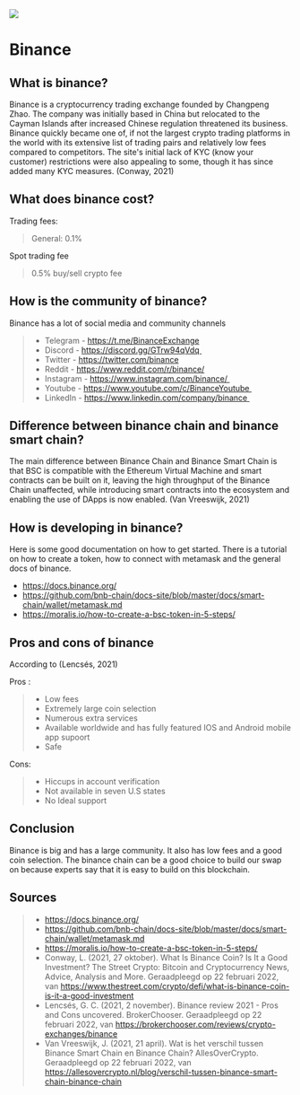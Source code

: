 <img src="https://i.postimg.cc/nr0cS2xM/1617812981342.jpg"/>

# Binance

## What is binance?

Binance is a cryptocurrency trading exchange founded by Changpeng Zhao. The company was initially based in China but relocated to the Cayman Islands after increased Chinese regulation threatened its business. Binance quickly became one of, if not the largest crypto trading platforms in the world with its extensive list of trading pairs and relatively low fees compared to competitors. The site's initial lack of KYC (know your customer) restrictions were also appealing to some, though it has since added many KYC measures. (Conway, 2021)

## What does binance cost?

Trading fees: 
> General: 0.1% 

Spot trading fee
> 0.5% buy/sell crypto fee

## How is the community of binance?

Binance has a lot of social media and community channels

> - Telegram - https://t.me/BinanceExchange
> - Discord - https://discord.gg/GTrw94qVdq 
> - Twitter - https://twitter.com/binance
> - Reddit - https://www.reddit.com/r/binance/
> - Instagram - https://www.instagram.com/binance/ 
> - Youtube - https://www.youtube.com/c/BinanceYoutube 
> - LinkedIn - https://www.linkedin.com/company/binance 

## Difference between binance chain and binance smart chain?

The main difference between Binance Chain and Binance Smart Chain is that BSC is compatible with the Ethereum Virtual Machine and smart contracts can be built on it, leaving the high throughput of the Binance Chain unaffected, while introducing smart contracts into the ecosystem and enabling the use of DApps is now enabled. (Van Vreeswijk, 2021)

## How is developing in binance?

Here is some good documentation on how to get started. There is a tutorial on how to create a token, how to connect with metamask and the general docs of binance.

- https://docs.binance.org/
- https://github.com/bnb-chain/docs-site/blob/master/docs/smart-chain/wallet/metamask.md
- https://moralis.io/how-to-create-a-bsc-token-in-5-steps/

## Pros and cons of binance

According to (Lencsés, 2021)

Pros :

> - Low fees
> - Extremely large coin selection
> - Numerous extra services
> - Available worldwide and has fully featured IOS and Android mobile app supoort
> - Safe

Cons: 

> - Hiccups in account verification
> - Not available in seven U.S states
> - No Ideal support

## Conclusion

Binance is big and has a large community. It also has low fees and a good coin selection. The binance chain can be a good choice to build our swap on because experts say that it is easy to build on this blockchain.

## Sources

> - https://docs.binance.org/
> - https://github.com/bnb-chain/docs-site/blob/master/docs/smart-chain/wallet/metamask.md
> - https://moralis.io/how-to-create-a-bsc-token-in-5-steps/ 
> - Conway, L. (2021, 27 oktober). What Is Binance Coin? Is It a Good Investment? The Street Crypto: Bitcoin and Cryptocurrency News, Advice, Analysis and More. Geraadpleegd op 22 februari 2022, van https://www.thestreet.com/crypto/defi/what-is-binance-coin-is-it-a-good-investment
> - Lencsés, G. C. (2021, 2 november). Binance review 2021 - Pros and Cons uncovered. BrokerChooser. Geraadpleegd op 22 februari 2022, van https://brokerchooser.com/reviews/crypto-exchanges/binance
> - Van Vreeswijk, J. (2021, 21 april). Wat is het verschil tussen Binance Smart Chain en Binance Chain? AllesOverCrypto. Geraadpleegd op 22 februari 2022, van https://allesovercrypto.nl/blog/verschil-tussen-binance-smart-chain-binance-chain
